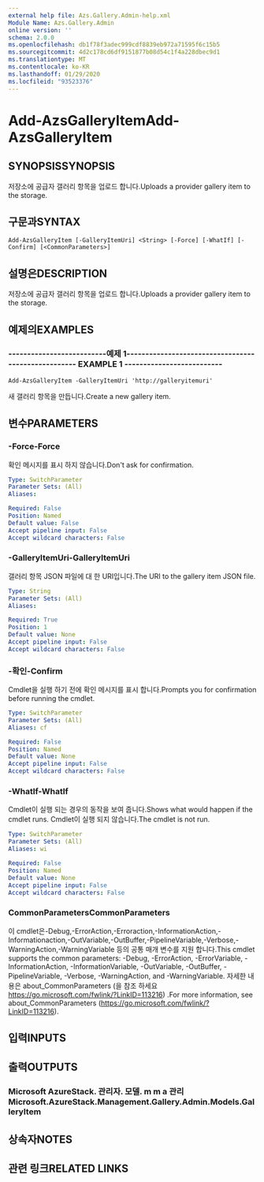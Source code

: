 ```yaml
---
external help file: Azs.Gallery.Admin-help.xml
Module Name: Azs.Gallery.Admin
online version: ''
schema: 2.0.0
ms.openlocfilehash: db1f78f3adec999cdf8839eb972a71595f6c15b5
ms.sourcegitcommit: 4d2c178cd6df9151877b08d54c1f4a228dbec9d1
ms.translationtype: MT
ms.contentlocale: ko-KR
ms.lasthandoff: 01/29/2020
ms.locfileid: "93523376"
---
```

# <span data-ttu-id="d57a7-101">Add-AzsGalleryItem</span><span class="sxs-lookup"><span data-stu-id="d57a7-101">Add-AzsGalleryItem</span></span>

## <span data-ttu-id="d57a7-102">SYNOPSIS</span><span class="sxs-lookup"><span data-stu-id="d57a7-102">SYNOPSIS</span></span>
<span data-ttu-id="d57a7-103">저장소에 공급자 갤러리 항목을 업로드 합니다.</span><span class="sxs-lookup"><span data-stu-id="d57a7-103">Uploads a provider gallery item to the storage.</span></span>

## <span data-ttu-id="d57a7-104">구문과</span><span class="sxs-lookup"><span data-stu-id="d57a7-104">SYNTAX</span></span>

```
Add-AzsGalleryItem [-GalleryItemUri] <String> [-Force] [-WhatIf] [-Confirm] [<CommonParameters>]
```

## <span data-ttu-id="d57a7-105">설명은</span><span class="sxs-lookup"><span data-stu-id="d57a7-105">DESCRIPTION</span></span>
<span data-ttu-id="d57a7-106">저장소에 공급자 갤러리 항목을 업로드 합니다.</span><span class="sxs-lookup"><span data-stu-id="d57a7-106">Uploads a provider gallery item to the storage.</span></span>

## <span data-ttu-id="d57a7-107">예제의</span><span class="sxs-lookup"><span data-stu-id="d57a7-107">EXAMPLES</span></span>

### <span data-ttu-id="d57a7-108">--------------------------예제 1--------------------------</span><span class="sxs-lookup"><span data-stu-id="d57a7-108">-------------------------- EXAMPLE 1 --------------------------</span></span>
```
Add-AzsGalleryItem -GalleryItemUri 'http://galleryitemuri'
```

<span data-ttu-id="d57a7-109">새 갤러리 항목을 만듭니다.</span><span class="sxs-lookup"><span data-stu-id="d57a7-109">Create a new gallery item.</span></span>

## <span data-ttu-id="d57a7-110">변수</span><span class="sxs-lookup"><span data-stu-id="d57a7-110">PARAMETERS</span></span>

### <span data-ttu-id="d57a7-111">-Force</span><span class="sxs-lookup"><span data-stu-id="d57a7-111">-Force</span></span>
<span data-ttu-id="d57a7-112">확인 메시지를 표시 하지 않습니다.</span><span class="sxs-lookup"><span data-stu-id="d57a7-112">Don't ask for confirmation.</span></span>

```yaml
Type: SwitchParameter
Parameter Sets: (All)
Aliases: 

Required: False
Position: Named
Default value: False
Accept pipeline input: False
Accept wildcard characters: False
```

### <span data-ttu-id="d57a7-113">-GalleryItemUri</span><span class="sxs-lookup"><span data-stu-id="d57a7-113">-GalleryItemUri</span></span>
<span data-ttu-id="d57a7-114">갤러리 항목 JSON 파일에 대 한 URI입니다.</span><span class="sxs-lookup"><span data-stu-id="d57a7-114">The URI to the gallery item JSON file.</span></span>

```yaml
Type: String
Parameter Sets: (All)
Aliases: 

Required: True
Position: 1
Default value: None
Accept pipeline input: False
Accept wildcard characters: False
```

### <span data-ttu-id="d57a7-115">-확인</span><span class="sxs-lookup"><span data-stu-id="d57a7-115">-Confirm</span></span>
<span data-ttu-id="d57a7-116">Cmdlet을 실행 하기 전에 확인 메시지를 표시 합니다.</span><span class="sxs-lookup"><span data-stu-id="d57a7-116">Prompts you for confirmation before running the cmdlet.</span></span>

```yaml
Type: SwitchParameter
Parameter Sets: (All)
Aliases: cf

Required: False
Position: Named
Default value: None
Accept pipeline input: False
Accept wildcard characters: False
```

### <span data-ttu-id="d57a7-117">-WhatIf</span><span class="sxs-lookup"><span data-stu-id="d57a7-117">-WhatIf</span></span>
<span data-ttu-id="d57a7-118">Cmdlet이 실행 되는 경우의 동작을 보여 줍니다.</span><span class="sxs-lookup"><span data-stu-id="d57a7-118">Shows what would happen if the cmdlet runs.</span></span>
<span data-ttu-id="d57a7-119">Cmdlet이 실행 되지 않습니다.</span><span class="sxs-lookup"><span data-stu-id="d57a7-119">The cmdlet is not run.</span></span>

```yaml
Type: SwitchParameter
Parameter Sets: (All)
Aliases: wi

Required: False
Position: Named
Default value: None
Accept pipeline input: False
Accept wildcard characters: False
```

### <span data-ttu-id="d57a7-120">CommonParameters</span><span class="sxs-lookup"><span data-stu-id="d57a7-120">CommonParameters</span></span>
<span data-ttu-id="d57a7-121">이 cmdlet은-Debug,-ErrorAction,-Erroraction,-InformationAction,-Informationaction,-OutVariable,-OutBuffer,-PipelineVariable,-Verbose,-WarningAction,-WarningVariable 등의 공통 매개 변수를 지원 합니다.</span><span class="sxs-lookup"><span data-stu-id="d57a7-121">This cmdlet supports the common parameters: -Debug, -ErrorAction, -ErrorVariable, -InformationAction, -InformationVariable, -OutVariable, -OutBuffer, -PipelineVariable, -Verbose, -WarningAction, and -WarningVariable.</span></span> <span data-ttu-id="d57a7-122">자세한 내용은 about_CommonParameters (을 참조 하세요 https://go.microsoft.com/fwlink/?LinkID=113216) .</span><span class="sxs-lookup"><span data-stu-id="d57a7-122">For more information, see about_CommonParameters (https://go.microsoft.com/fwlink/?LinkID=113216).</span></span>

## <span data-ttu-id="d57a7-123">입력</span><span class="sxs-lookup"><span data-stu-id="d57a7-123">INPUTS</span></span>

## <span data-ttu-id="d57a7-124">출력</span><span class="sxs-lookup"><span data-stu-id="d57a7-124">OUTPUTS</span></span>

### <span data-ttu-id="d57a7-125">Microsoft AzureStack. 관리자. 모델. m m a 관리</span><span class="sxs-lookup"><span data-stu-id="d57a7-125">Microsoft.AzureStack.Management.Gallery.Admin.Models.GalleryItem</span></span>

## <span data-ttu-id="d57a7-126">상속자</span><span class="sxs-lookup"><span data-stu-id="d57a7-126">NOTES</span></span>

## <span data-ttu-id="d57a7-127">관련 링크</span><span class="sxs-lookup"><span data-stu-id="d57a7-127">RELATED LINKS</span></span>

